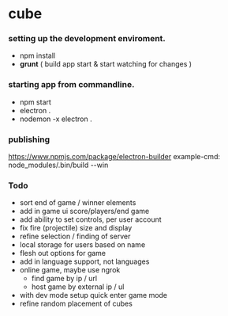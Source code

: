 # cube

### setting up the development enviroment.

- npm install
- **grunt** ( build app start & start watching for changes )

### starting app from commandline.

- npm start
- electron .
- nodemon -x electron .

### publishing

  https://www.npmjs.com/package/electron-builder
  example-cmd: node_modules/.bin/build --win

### Todo

- sort end of game / winner elements
- add in game ui score/players/end game
- add ability to set controls, per user account
- fix fire (projectile) size and display
- refine selection / finding of server
- local storage for users based on name
- flesh out options for game
- add in language support, not languages
- online game, maybe use ngrok
  - find game by ip / url
  - host game by external ip / ul
- with dev mode setup quick enter game mode
- refine random placement of cubes
